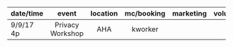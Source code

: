 
| date/time    | event            | location   | mc/booking    | marketing  | volunteer  | volunteer  | volunteer  |
| ------------ |:----------------:|:----------:|:-------------:|:----------:|:----------:|:----------:|:----------:|
| 9/9/17 4p    | Privacy Workshop | AHA        | kworker       |            |            |            |            |
